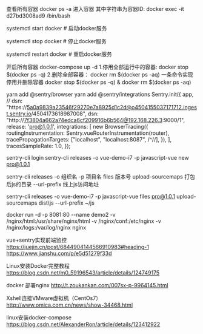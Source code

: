 查看所有容器
docker ps -a
进入容器
其中字符串为容器ID:
docker exec -it d27bd3008ad9 /bin/bash

systemctl start docker  # 启动docker服务

systemctl stop docker  # 停止docker服务

systemctl restart docker  # 重启docker服务

开启所有容器
docker-compose up -d
1.停用全部运行中的容器:
docker stop $(docker ps -q)
2.删除全部容器：
docker rm $(docker ps -aq)
一条命令实现停用并删除容器
docker stop $(docker ps -q) & docker rm $(docker ps -aq)




yarn add @sentry/browser
yarn add @sentry/integrations
Sentry.init({
  app,
  // dsn: "https://5a0a9839a23546f29270e7a8925d1c2d@o4504155037171712.ingest.sentry.io/4504173618987008",
  dsn: "http://7f3804a662a74edca6cf209916b6b564@192.168.226.3:9000/1",
  release: 'pro@1.0.1',
  integrations: [
    new BrowserTracing({
      routingInstrumentation: Sentry.vueRouterInstrumentation(router),
      tracePropagationTargets: ["localhost", "localhost:8087", /^\//],
    }),
  ],
  tracesSampleRate: 1.0,
});


sentry-cli login
sentry-cli releases -o vue-demo-i7 -p javascript-vue new pro@1.0.1

sentry-cli releases -o 组织名 -p 项目名 files 版本号 upload-sourcemaps 打包后js的目录 --url-prefix 线上js访问地址

sentry-cli releases -o vue-demo-i7 -p javascript-vue files pro@1.0.1 upload-sourcemaps dist\js --url-prefix ~/js


docker run -d -p 8081:80 --name demo2 -v /nginx/html:/usr/share/nginx/html -v /nginx/conf:/etc/nginx -v /nginx/logs:/var/log/nginx nginx


vue+sentry实现前端监控
https://juejin.cn/post/6844904144566910983#heading-1
https://www.jianshu.com/p/e5d51279f33d

Linux安装Docker完整教程
https://blog.csdn.net/m0_59196543/article/details/124749175

docker 部署nginx 
http://t.zoukankan.com/007sx-p-9964145.html

Xshell连接VMware虚拟机（CentOs7）
http://www.omica.com.cn/news/show-34468.html

linux安装docker-compose
https://blog.csdn.net/AlexanderRon/article/details/123412922